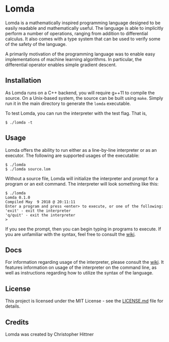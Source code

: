 # Lomda
Lomda is a mathematically inspired programming language designed to be easily
readable and mathematically useful. The language is able to implicitly perform
a number of operations, ranging from addition to differential calculus. It also
comes with a type system that can be used to verify some of the safety of the
language.

A primarily motivation of the programming language was to enable easy
implementations of machine learning algorithms. In particular, the differential
operator enables simple gradient descent.

## Installation
As Lomda runs on a C++ backend, you will require g++11 to compile the source.
On a Unix-based system, the source can be built using `make`. Simply run it in
the main directory to generate the `lomda` executable.

To test Lomda, you can run the interpreter with the test flag. That is,

```
$ ./lomda -t
```

## Usage
Lomda offers the ability to run either as a line-by-line interpreter or as an executor. The following are supported usages of the executable:

```
$ ./lomda
$ ./lomda source.lom
```

Without a source file, Lomda will initialize the interpreter and prompt for a
program or an exit command. The interpreter will look something like this:

```
$ ./lomda
Lomda 0.1.0
Compiled May  9 2018 @ 20:11:11
Enter a program and press <enter> to execute, or one of the following:
'exit' - exit the interpreter
'q/quit' - exit the interpreter
>
```

If you see the prompt, then you can begin typing in programs to execute. If you
are unfamiliar with the syntax, feel free to consult the [wiki](https://github.com/themaddoctor1/Lomda/wiki).

## Docs
For information regarding usage of the interpreter, please consult the [wiki](https://github.com/themaddoctor1/Lomda/wiki).
It features information on usage of the interpreter on the command line, as well as instructions regarding how to utilize
the syntax of the language.

## License
This project is licensed under the MIT License - see the [LICENSE.md](LICENSE.md) file for details.

## Credits
Lomda was created by Christopher Hittner


